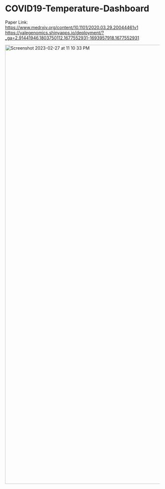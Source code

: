 # COVID19-Temperature-Dashboard

Paper Link: https://www.medrxiv.org/content/10.1101/2020.03.29.20044461v1
https://yalegenomics.shinyapps.io/deployment/?_ga=2.91441946.1803750112.1677552931-1693957918.1677552931


<img width="1428" alt="Screenshot 2023-02-27 at 11 10 33 PM" src="https://user-images.githubusercontent.com/25118302/221751582-1ba0cd37-3267-4dff-ba92-74224aa9d8d1.png">
